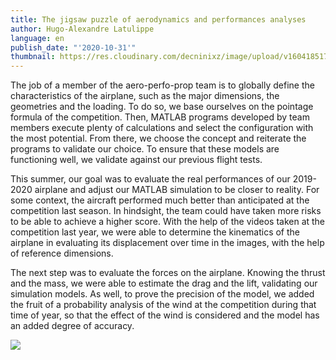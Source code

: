 ```yaml
---
title: The jigsaw puzzle of aerodynamics and performances analyses
author: Hugo-Alexandre Latulippe
language: en
publish_date: "'2020-10-31'"
thumbnail: https://res.cloudinary.com/decninixz/image/upload/v1604185174/MicrosoftTeams-image_vq8fpq.png
---
```

The job of a member of the aero-perfo-prop team is to globally define the characteristics of the airplane, such as the major dimensions, the geometries and the loading. To do so, we base ourselves on the pointage formula of the competition. Then, MATLAB programs developed by team members execute plenty of calculations and select the configuration with the most potential. From there, we choose the concept and reiterate the programs to validate our choice. To ensure that these models are functioning well, we validate against our previous flight tests.

This summer, our goal was to evaluate the real performances of our 2019-2020 airplane and adjust our MATLAB simulation to be closer to reality. For some context, the aircraft performed much better than anticipated at the competition last season. In hindsight, the team could have taken more risks to be able to achieve a higher score. With the help of the videos taken at the competition last year, we were able to determine the kinematics of the airplane in evaluating its displacement over time in the images, with the help of reference dimensions. 

The next step was to evaluate the forces on the airplane. Knowing the thrust and the mass, we were able to estimate the drag and the lift, validating our simulation models. As well, to prove the precision of the model, we added the fruit of a probability analysis of the wind at the competition during that time of year, so that the effect of the wind is considered and the model has an added degree of accuracy.  

![](https://res.cloudinary.com/decninixz/image/upload/v1604328527/avion_cargo_site_web_full_res-08938_jsvnkn.jpg)